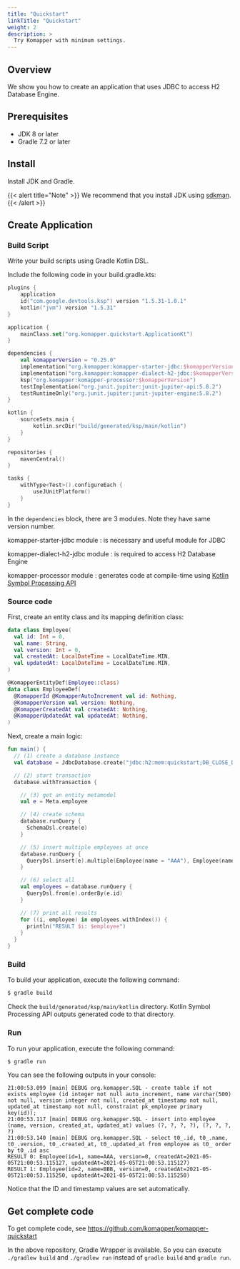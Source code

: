 ```yaml
---
title: "Quickstart"
linkTitle: "Quickstart"
weight: 2
description: >
  Try Komapper with minimum settings.
---
```


## Overview

We show you how to create an application that uses JDBC to access H2 Database Engine.

## Prerequisites

- JDK 8 or later
- Gradle 7.2 or later

## Install

Install JDK and Gradle.

{{< alert title="Note" >}}
We recommend that you install JDK using [sdkman](https://sdkman.io/).
{{< /alert >}}

## Create Application
### Build Script

Write your build scripts using Gradle Kotlin DSL.

Include the following code in your build.gradle.kts:

```kotlin
plugins {
    application
    id("com.google.devtools.ksp") version "1.5.31-1.0.1"
    kotlin("jvm") version "1.5.31"
}

application {
    mainClass.set("org.komapper.quickstart.ApplicationKt")
}

dependencies {
    val komapperVersion = "0.25.0"
    implementation("org.komapper:komapper-starter-jdbc:$komapperVersion")
    implementation("org.komapper:komapper-dialect-h2-jdbc:$komapperVersion")
    ksp("org.komapper:komapper-processor:$komapperVersion")
    testImplementation("org.junit.jupiter:junit-jupiter-api:5.8.2")
    testRuntimeOnly("org.junit.jupiter:junit-jupiter-engine:5.8.2")
}

kotlin {
    sourceSets.main {
        kotlin.srcDir("build/generated/ksp/main/kotlin")
    }
}

repositories {
    mavenCentral()
}

tasks {
    withType<Test>().configureEach {
        useJUnitPlatform()
    }
}
```

In the `dependencies` block, there are 3 modules.
Note they have same version number.

komapper-starter-jdbc module
: is necessary and useful module for JDBC

komapper-dialect-h2-jdbc module
: is required to access H2 Database Engine

komapper-processor module
: generates code at compile-time using [Kotlin Symbol Processing API](https://github.com/google/ksp)

### Source code

First, create an entity class and its mapping definition class:

```kotlin
data class Employee(
  val id: Int = 0,
  val name: String,
  val version: Int = 0,
  val createdAt: LocalDateTime = LocalDateTime.MIN,
  val updatedAt: LocalDateTime = LocalDateTime.MIN,
)

@KomapperEntityDef(Employee::class)
data class EmployeeDef(
  @KomapperId @KomapperAutoIncrement val id: Nothing,
  @KomapperVersion val version: Nothing,
  @KomapperCreatedAt val createdAt: Nothing,
  @KomapperUpdatedAt val updatedAt: Nothing,
)
```

Next, create a main logic:

```kotlin
fun main() {
  // (1) create a database instance
  val database = JdbcDatabase.create("jdbc:h2:mem:quickstart;DB_CLOSE_DELAY=-1")

  // (2) start transaction
  database.withTransaction {

    // (3) get an entity metamodel
    val e = Meta.employee

    // (4) create schema
    database.runQuery {
      SchemaDsl.create(e)
    }

    // (5) insert multiple employees at once
    database.runQuery {
      QueryDsl.insert(e).multiple(Employee(name = "AAA"), Employee(name = "BBB"))
    }

    // (6) select all
    val employees = database.runQuery {
      QueryDsl.from(e).orderBy(e.id)
    }

    // (7) print all results
    for ((i, employee) in employees.withIndex()) {
      println("RESULT $i: $employee")
    }
  }
}
```

### Build

To build your application, execute the following command:

```sh
$ gradle build
```

Check the `build/generated/ksp/main/kotlin` directory.
Kotlin Symbol Processing API outputs generated code to that directory.

### Run

To run your application, execute the following command:

```sh
$ gradle run
```

You can see the following outputs in your console:

```
21:00:53.099 [main] DEBUG org.komapper.SQL - create table if not exists employee (id integer not null auto_increment, name varchar(500) not null, version integer not null, created_at timestamp not null, updated_at timestamp not null, constraint pk_employee primary key(id));
21:00:53.117 [main] DEBUG org.komapper.SQL - insert into employee (name, version, created_at, updated_at) values (?, ?, ?, ?), (?, ?, ?, ?)
21:00:53.140 [main] DEBUG org.komapper.SQL - select t0_.id, t0_.name, t0_.version, t0_.created_at, t0_.updated_at from employee as t0_ order by t0_.id asc
RESULT 0: Employee(id=1, name=AAA, version=0, createdAt=2021-05-05T21:00:53.115127, updatedAt=2021-05-05T21:00:53.115127)
RESULT 1: Employee(id=2, name=BBB, version=0, createdAt=2021-05-05T21:00:53.115250, updatedAt=2021-05-05T21:00:53.115250)
```

Notice that the ID and timestamp values are set automatically.

## Get complete code

To get complete code,
see https://github.com/komapper/komapper-quickstart

In the above repository, Gradle Wrapper is available.
So you can execute `./gradlew build` and `./gradlew run` instead of `gradle build` and `gradle run`.